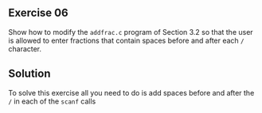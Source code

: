 ## Exercise 06

Show how to modify the `addfrac.c` program of Section 3.2 so that the user is allowed to enter fractions that contain spaces before and after each `/` character.  

## Solution

To solve this exercise all you need to do is add spaces before and after the `/` in each of the `scanf` calls